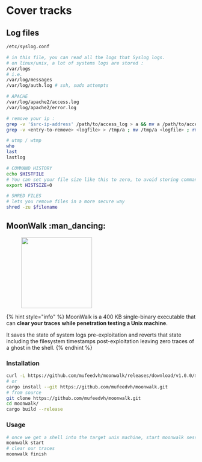 # Cover tracks

## Log files

```bash
/etc/syslog.conf

# in this file, you can read all the logs that Syslog logs.
# on linux/unix, a lot of systems logs are stored : 
/var/logs
# i.e. 
/var/log/messages
/var/log/auth.log # ssh, sudo attempts

# APACHE
/var/log/apache2/access.log
/var/log/apache2/error.log

# remove your ip :
grep -v '$src-ip-address' /path/to/access_log > a && mv a /path/to/access_log
grep -v <entry-to-remove> <logfile> > /tmp/a ; mv /tmp/a <logfile> ; rm -f /tmp/a

# utmp / wtmp
who
last
lastlog

# COMMAND HISTORY
echo $HISTFILE
# You can set your file size like this to zero, to avoid storing commands.
export HISTSIZE=0

# SHRED FILES
# lets you remove files in a more secure way
shred -zu $filename
```

## MoonWalk :man\_dancing:

<figure><img src="https://media4.giphy.com/media/12cpBxBl4WqlHO/giphy.gif?cid=ecf05e47rtrh31z2kel5j3sifm58o43i91cxklvkhd6sv2fc&#x26;ep=v1_gifs_search&#x26;rid=giphy.gif&#x26;ct=g" alt="" width="188"><figcaption></figcaption></figure>

{% hint style="info" %}
MoonWalk is a 400 KB single-binary executable that can **clear your traces** **while penetration testing a Unix machine**.&#x20;

It saves the state of system logs pre-exploitation and reverts that state including the filesystem timestamps post-exploitation leaving zero traces of a ghost in the shell.
{% endhint %}

### Installation

```bash
curl -L https://github.com/mufeedvh/moonwalk/releases/download/v1.0.0/moonwalk_linux -o moonwalk
# or
cargo install --git https://github.com/mufeedvh/moonwalk.git
# from source
git clone https://github.com/mufeedvh/moonwalk.git
cd moonwalk/
cargo build --release
```

### Usage

```bash
# once we get a shell into the target unix machine, start moonwalk session
moonwalk start
# clear our traces 
moonwalk finish
```
